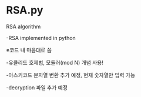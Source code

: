 # RSA.py
RSA algorithm

-RSA implemented in python


※코드 내 마음대로 씀

-유클리드 호제법, 모듈러(mod N) 개념 사용!

-아스키코드 문자열 변환 추가 예정, 현재 숫자열만 입력 가능

-decryption 파일 추가 예정
